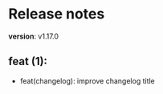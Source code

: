#  Release notes

**version**: v1.17.0

## **feat (1):**
 - feat(changelog): improve changelog title







